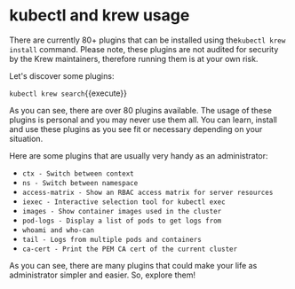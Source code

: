  # kubectl and krew usage

 There are currently 80+ plugins that can be installed using the`kubectl krew install` command. Please note, these plugins are not audited for security by the Krew maintainers, therefore running them is at your own risk.


Let's discover some plugins:

`kubectl krew search`{{execute}}

As you can see, there are over 80 plugins available. The usage of these plugins is personal and you may never  use them all. You can learn, install and use these plugins as you see fit or necessary depending on your situation.

Here are some plugins that are usually very handy as an administrator:

- `ctx - Switch between context`
- `ns - Switch between namespace`
- `access-matrix - Show an RBAC access matrix for server resources`
- `iexec - Interactive selection tool for kubectl exec`
- `images - Show container images used in the cluster`
- `pod-logs - Display a list of pods to get logs from`
- `whoami and who-can`
- `tail - Logs from multiple pods and containers`
- `ca-cert - Print the PEM CA cert of the current cluster`

As you can see, there are many plugins that could make your life as administrator simpler and easier. So, explore them!